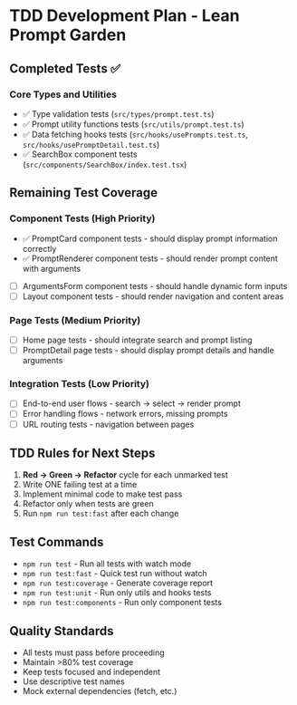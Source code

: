 # TDD Development Plan - Lean Prompt Garden

## Completed Tests ✅

### Core Types and Utilities
- ✅ Type validation tests (`src/types/prompt.test.ts`)
- ✅ Prompt utility functions tests (`src/utils/prompt.test.ts`) 
- ✅ Data fetching hooks tests (`src/hooks/usePrompts.test.ts`, `src/hooks/usePromptDetail.test.ts`)
- ✅ SearchBox component tests (`src/components/SearchBox/index.test.tsx`)

## Remaining Test Coverage

### Component Tests (High Priority)
- ✅ PromptCard component tests - should display prompt information correctly
- ✅ PromptRenderer component tests - should render prompt content with arguments
- [ ] ArgumentsForm component tests - should handle dynamic form inputs
- [ ] Layout component tests - should render navigation and content areas

### Page Tests (Medium Priority)
- [ ] Home page tests - should integrate search and prompt listing
- [ ] PromptDetail page tests - should display prompt details and handle arguments

### Integration Tests (Low Priority)
- [ ] End-to-end user flows - search → select → render prompt
- [ ] Error handling flows - network errors, missing prompts
- [ ] URL routing tests - navigation between pages

## TDD Rules for Next Steps

1. **Red → Green → Refactor** cycle for each unmarked test
2. Write ONE failing test at a time
3. Implement minimal code to make test pass
4. Refactor only when tests are green
5. Run `npm run test:fast` after each change

## Test Commands

- `npm run test` - Run all tests with watch mode
- `npm run test:fast` - Quick test run without watch
- `npm run test:coverage` - Generate coverage report
- `npm run test:unit` - Run only utils and hooks tests
- `npm run test:components` - Run only component tests

## Quality Standards

- All tests must pass before proceeding
- Maintain >80% test coverage
- Keep tests focused and independent
- Use descriptive test names
- Mock external dependencies (fetch, etc.)